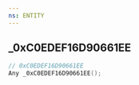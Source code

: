 ```yaml
---
ns: ENTITY
---
```

## _0xC0EDEF16D90661EE

```c
// 0xC0EDEF16D90661EE
Any _0xC0EDEF16D90661EE();
```

